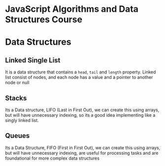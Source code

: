 # JavaScript Algorithms and Data Structures Course

# Data Structures

## Linked Single List

It is a data structure that contains a `head`, `tail` and `length` property.
Linked list consist of nodes, and each node has a value and a pointer to another node or null

## Stacks

Its a Data structure, LIFO (Last in First Out), we can create this using arrays, but will have unnecessary indexing, so its a good idea implementing like a singly linked list.

## Queues

Its a Data Structure, FIFO (First in First Out), we can create this using arrays, but will have unnecessary indexing, are useful for processing tasks and are foundational for more complex data structures
